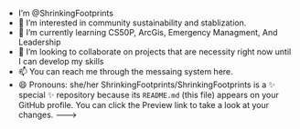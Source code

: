 - I’m @ShrinkingFootprints
- 👀 I’m interested in community sustainability and stablization.
- 🌱 I’m currently learning CS50P, ArcGis, Emergency Managment, And Leadership
- 💞️ I’m looking to collaborate on projects that are necessity right now until I can develop my skills
- 📫 You can reach me through the messaing system here.
- 😄 Pronouns: she/her
ShrinkingFootprints/ShrinkingFootprints is a ✨ special ✨ repository because its `README.md` (this file) appears on your GitHub profile.
You can click the Preview link to take a look at your changes.
--->
